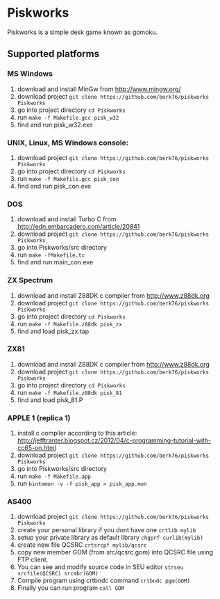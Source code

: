 # Piskworks
Piskworks is a simple desk game known as gomoku.

## Supported platforms

### MS Windows
  1. download and install MinGw from http://www.mingw.org/
  1. download project `git clone https://github.com/berk76/piskworks Piskworks`
  1. go into project directory `cd Piskworks`
  1. run `make -f Makefile.gcc pisk_w32`
  1. find and run pisk_w32.exe


### UNIX, Linux, MS Windows console:
  1. download project `git clone https://github.com/berk76/piskworks Piskworks`
  1. go into project directory `cd Piskworks`
  1. run `make -f Makefile.gcc pisk_con`
  1. find and run pisk_con.exe


### DOS
  1. download and install Turbo C from http://edn.embarcadero.com/article/20841
  1. download project `git clone https://github.com/berk76/piskworks Piskworks`
  1. go into Piskworks/src directory 
  1. run `make -fMakefile.tc`
  1. find and run main_con.exe


### ZX Spectrum
  1. download and install Z88DK c compiler from http://www.z88dk.org
  1. download project `git clone https://github.com/berk76/piskworks Piskworks`
  1. go into project directory `cd Piskworks`
  1. run `make -f Makefile.z88dk pisk_zx`
  1. find and load pisk_zx.tap


### ZX81
  1. download and install Z88DK c compiler from http://www.z88dk.org
  1. download project `git clone https://github.com/berk76/piskworks Piskworks`
  1. go into project directory `cd Piskworks`
  1. run `make -f Makefile.z88dk pisk_81`
  1. find and load pisk_81.P


### APPLE 1 (replica 1)
  1. install c compiler according to this article: http://jefftranter.blogspot.cz/2012/04/c-programming-tutorial-with-cc65-on.html
  1. download project `git clone https://github.com/berk76/piskworks Piskworks`
  1. go into Piskworks/src directory
  1. run `make -f Makefile.app`
  1. run `bintomon -v -f pisk_app > pisk_app.mon`


### AS400
  1. download project `git clone https://github.com/berk76/piskworks Piskworks`
  1. create your personal library if you dont have one `crtlib mylib`
  1. setup your private library as default library `chgprf curlib(mylib)`
  1. create new file QCSRC `crtsrcpf mylib/qcsrc`
  1. copy new member GOM (from src/qcsrc.gom) into QCSRC file using FTP client.
  1. You can see and modify source code in SEU editor `strseu srcfile(QCSRC) srcmbr(GOM)`
  1. Compile program using crtbndc command `crtbndc pgm(GOM)`
  1. Finally you can run program `call GOM`
